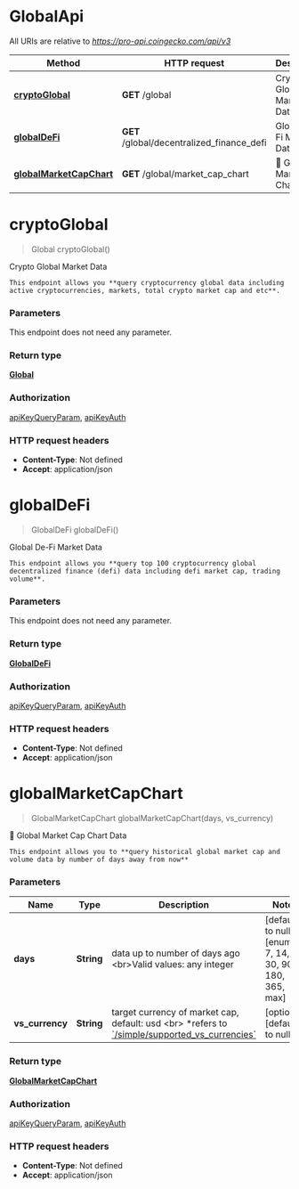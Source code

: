 # GlobalApi

All URIs are relative to *https://pro-api.coingecko.com/api/v3*

| Method | HTTP request | Description |
|------------- | ------------- | -------------|
| [**cryptoGlobal**](GlobalApi.md#cryptoGlobal) | **GET** /global | Crypto Global Market Data |
| [**globalDeFi**](GlobalApi.md#globalDeFi) | **GET** /global/decentralized_finance_defi | Global De-Fi Market Data |
| [**globalMarketCapChart**](GlobalApi.md#globalMarketCapChart) | **GET** /global/market_cap_chart | 💼 Global Market Cap Chart Data |


<a name="cryptoGlobal"></a>
# **cryptoGlobal**
> Global cryptoGlobal()

Crypto Global Market Data

    This endpoint allows you **query cryptocurrency global data including active cryptocurrencies, markets, total crypto market cap and etc**.

### Parameters
This endpoint does not need any parameter.

### Return type

[**Global**](../Models/Global.md)

### Authorization

[apiKeyQueryParam](../README.md#apiKeyQueryParam), [apiKeyAuth](../README.md#apiKeyAuth)

### HTTP request headers

- **Content-Type**: Not defined
- **Accept**: application/json

<a name="globalDeFi"></a>
# **globalDeFi**
> GlobalDeFi globalDeFi()

Global De-Fi Market Data

    This endpoint allows you **query top 100 cryptocurrency global decentralized finance (defi) data including defi market cap, trading volume**.

### Parameters
This endpoint does not need any parameter.

### Return type

[**GlobalDeFi**](../Models/GlobalDeFi.md)

### Authorization

[apiKeyQueryParam](../README.md#apiKeyQueryParam), [apiKeyAuth](../README.md#apiKeyAuth)

### HTTP request headers

- **Content-Type**: Not defined
- **Accept**: application/json

<a name="globalMarketCapChart"></a>
# **globalMarketCapChart**
> GlobalMarketCapChart globalMarketCapChart(days, vs\_currency)

💼 Global Market Cap Chart Data

    This endpoint allows you to **query historical global market cap and volume data by number of days away from now**

### Parameters

|Name | Type | Description  | Notes |
|------------- | ------------- | ------------- | -------------|
| **days** | **String**| data up to number of days ago  &lt;br&gt;Valid values: any integer  | [default to null] [enum: 1, 7, 14, 30, 90, 180, 365, max] |
| **vs\_currency** | **String**| target currency of market cap, default: usd &lt;br&gt; *refers to [&#x60;/simple/supported_vs_currencies&#x60;](/reference/simple-supported-currencies)  | [optional] [default to null] |

### Return type

[**GlobalMarketCapChart**](../Models/GlobalMarketCapChart.md)

### Authorization

[apiKeyQueryParam](../README.md#apiKeyQueryParam), [apiKeyAuth](../README.md#apiKeyAuth)

### HTTP request headers

- **Content-Type**: Not defined
- **Accept**: application/json

